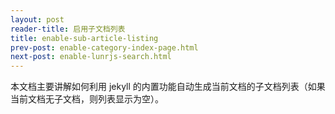 ```yaml
---
layout: post
reader-title: 启用子文档列表
title: enable-sub-article-listing
prev-post: enable-category-index-page.html
next-post: enable-lunrjs-search.html
---
```


本文档主要讲解如何利用 jekyll 的内置功能自动生成当前文档的子文档列表（如果当前文档无子文档，则列表显示为空）。

